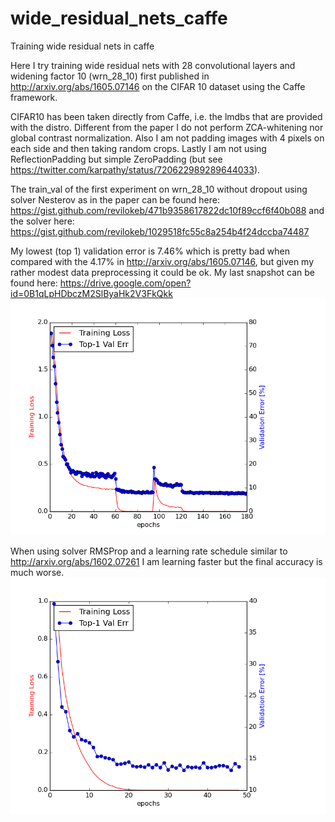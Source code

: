 # wide_residual_nets_caffe
Training wide residual nets in caffe

Here I try training wide residual nets with 28 convolutional layers and widening factor 10 (wrn_28_10) first published in 
http://arxiv.org/abs/1605.07146 on the CIFAR 10 dataset using the Caffe framework.

CIFAR10 has been taken directly from Caffe, i.e. the lmdbs that are provided with the distro. Different from the paper I do not perform ZCA-whitening
nor global contrast normalization. Also I am not padding images with 4 pixels on each side and then taking random crops. Lastly I am not 
using ReflectionPadding but simple ZeroPadding (but see https://twitter.com/karpathy/status/720622989289644033).

The train_val of the first experiment on wrn_28_10 without dropout using solver Nesterov as in the paper can be found here: https://gist.github.com/revilokeb/471b9358617822dc10f89ccf6f40b088 and 
the solver here: https://gist.github.com/revilokeb/1029518fc55c8a254b4f24dccba74487

My lowest (top 1) validation error is 7.46% which is pretty bad when compared with the 4.17% in http://arxiv.org/abs/1605.07146,
but given my rather modest data preprocessing it could be ok. My last snapshot can be found here: https://drive.google.com/open?id=0B1qLpHDbczM2SlByaHk2V3FkQkk
![Alt text](./wrn_cifar10_nesterov.png?raw=true "Current Validation Error / Training Loss")

When using solver RMSProp and a learning rate schedule similar to http://arxiv.org/abs/1602.07261 I am learning faster but the final accuracy is much worse.
![Alt text](./wrn_cifar10_rmsprop.png?raw=true "Current Validation Error / Training Loss")

